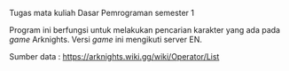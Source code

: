 Tugas mata kuliah Dasar Pemrograman semester 1

Program ini berfungsi untuk melakukan pencarian karakter yang ada pada _game_ Arknights.
Versi _game_ ini mengikuti server EN.

Sumber data :
https://arknights.wiki.gg/wiki/Operator/List
